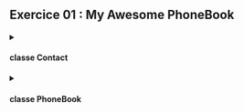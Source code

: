 ## Exercice 01 : My Awesome PhoneBook

<details><summary>

#### classe Contact

</summary>

- Doit contenir des variables **privées** de type `std::string` pour chaque information d'un contact :

    ```c++
        private:
        int 	    _index;
        std::string	    _firstName;
        std::string     _lastName;
        std::string     _nickName;
        std::string     _phoneNumber;
        std::string	    _darkestSecret;
    ```

- La classe `PhoneBook` va devoir accéder à ces variables pour les lire ou modifier. Cependant, elles sont privées.

    Il faut donc créer des fonctions publiques dans la classe `Contact` qui vont être appelées par `PhoneBook` pour pouvoir y accéder.

    J'ai donc utilisé des fonctions "getters" et "setters" - une fonction getter et une fonction setter par variable.

    ```c++
  void                  setIndex(int i);
  std::string&          setFirstName( void );
  std::string&          setLastName( void );
  std::string&          setNickName( void );
  std::string&          setPhoneNumber( void );
  std::string&          setDarkestSecret( void );
  
  int                   getIndex( void ) const;
  std::string           getFirstName( void ) const;
  std::string           getLastName( void ) const;
  std::string           getNickName( void ) const;
  std::string           getPhoneNumber( void ) const;
  std::string           getDarkestSecret( void ) const;
    ```

    Lors de l'enregistrement des informations d'un contact, on ne peut pas laisser les champs vides. Dans mon cas, la classe `Contact` va vérifier seule si une des variables est vide et va le signaler à `PhoneBook` avec `true` ou `false`. Si le signal est `false`, `PhoneBook` réinvitera l'utilisateur à remplir le champ. J'ai donc une fonction `isValid` par variable qui vérifie si l'information saisie est valide.

    ```c++
	    bool			isValidFirstName( void ) const;
	    bool			isValidLastName( void ) const;
	    bool			isValidNickName( void ) const;
	    bool			isValidPhoneNumber( void ) const;
	    bool			isValidDarkestSecret( void ) const;
    ```

    La fonction `isValidPhoneNumber()` vérifie non seulement si le champ est vide, mais aussi vérifie que le champ ne contient que des chiffres. A noter que ce champ peut commencer par `+` comme il est usage pour les numéros de téléphone.


- Une fonction qui supprimera les _white spaces_ au début et à la fin de la string. De plus, s'il y a plusieurs _white spaces_ entre deux mots, la fonction les remplacera par un seul espace:

  ```c++
    void		_eraseWhiteSpace(std::string& command);
  ```
  
  Exemple:

  ```c++
   "         je           suis            ici      \t\t\t"
  ```
  
  deviendra:

  ```
  "je suis ici"
  ```

- Lorsqu'on est dans le menu de recherche de contact, on doit afficher un "preview" de tous les contacts enregistrés et raccourcir les informations à au maximum 10 caractères. J'ai donc implémenté des fonctions qui vont retourner cette nouvelle chaîne tronquée:

    ```c++
	    std::string		truncFirstName( void ) const;
	    std::string		truncLastName( void ) const;
	    std::string		truncNickName( void ) const;
    ```

</details>

<details><summary>

#### classe PhoneBook 

</summary>

  Tous les membres (attributs ou méthodes) sont privés puisque l'utilisateur ne doit pas pouvoir y accéder. Cette classe contient:


- un tableau de contacts. Chaque contact va donc appeler son propre constructeur et destructeur de la classe `Contact`.

    ```c++
    Contact		_contact[8];
    ```
- une fonction qui affichera en continu le menu du programme (les commandes ADD, SEARCH et EXIT):

    ```c++
  	void 		_userInput( void ) ;
    ```

- une fonction qui supprimera tous les espaces au début et à la fin de la string qui contient la commande saisie par l'utilisateur:

  ```c++
  	void		_eraseWhiteSpaces(std::string& command) const;
  ```

  Exemple:

  L'utilisateur saisi:
  ```c++
  "                /t/t/t  ADD          /t/t/t"
  ```

  Cette string sera transformée en:

  ```c++
  "ADD"
  ```

- une fonction qui exécutera la commande ADD

    ```c++
    void		_addContact( void ) ;
    ```

    Cette fonction utilisera des fonctions _helpers_. Chaque _helper_ invitera l'utilisateur à remplir le champ et vérifiera que ce dernier n'est pas vide:
    ```c++
	    void		_addFirstName ( void );
	    void		_addLastName ( void );
	    void		_addNickName ( void );
	    void		_addPhoneNumber ( void );
	    void		_addDarkestSecret ( void );
    ```

- une fonction qui exécutera la commande SEARCH

    ```c++
	    void		_searchContact( void ) const ;
    ```
    
    Lorsque l'utilisateur est invité de choisir un index pour afficher un contact, je vais vérifier que l'utilisateur a bel et bien saisi un chiffre avec la fonction `_isNumber()`:

    ```c++
       int 		_isNumber( std::string str, int tableSize ) const;
    ```

</details>